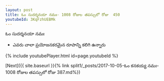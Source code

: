 ```yaml
---
layout: post
title: ఓం సుదర్శనయా నమః- 1008 రోజుల తపస్సులో రోజు  450
youtubeId: 3KqFzhUEBMk
---
```

 
 
 ఓం సుదర్శనయా నమః  
 
 -  ఎవరు చాలా ప్రయోజనకరమైన రూపాన్ని కలిగి ఉన్నారు 
 
  
 
  
 
 
 
 
 
 


{% include youtubePlayer.html id=page.youtubeId %}
 
[Next]({{ site.baseurl }}{% link  split1/_posts/2017-10-05-ఓం కనకయ్య నమః- 1008 రోజుల తపస్సులో రోజు  387.md%})
 
